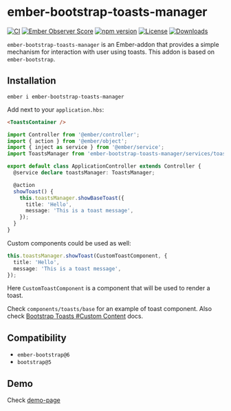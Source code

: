 # ember-bootstrap-toasts-manager

[![CI](https://github.com/onechiporenko/ember-bootstrap-toasts-manager/actions/workflows/ci.yml/badge.svg)](https://github.com/onechiporenko/ember-bootstrap-toasts-manager/actions/workflows/ci.yml)
[![Ember Observer Score](https://emberobserver.com/badges/ember-bootstrap-toasts-manager.svg)](https://emberobserver.com/addons/ember-bootstrap-toasts-manager)
[![npm version](https://badge.fury.io/js/ember-bootstrap-toasts-manager.png)](http://badge.fury.io/js/ember-bootstrap-toasts-manager)
[![License](http://img.shields.io/:license-mit-blue.svg)](http://doge.mit-license.org)
[![Downloads](http://img.shields.io/npm/dm/ember-bootstrap-toasts-manager.svg)](https://www.npmjs.com/package/ember-bootstrap-toasts-manager)

`ember-bootstrap-toasts-manager` is an Ember-addon that provides a simple mechanism for interaction with user using toasts. This addon is based on `ember-bootstrap`.

## Installation

`ember i ember-bootstrap-toasts-manager`

Add next to your `application.hbs`:

```html
<ToastsContainer />
```

```typescript
import Controller from '@ember/controller';
import { action } from '@ember/object';
import { inject as service } from '@ember/service';
import ToastsManager from 'ember-bootstrap-toasts-manager/services/toasts-manager';

export default class ApplicationController extends Controller {
  @service declare toastsManager: ToastsManager;

  @action
  showToast() {
    this.toastsManager.showBaseToast({
      title: 'Hello',
      message: 'This is a toast message',
    });
  }
}
```

Custom components could be used as well:

```typescript
this.toastsManager.showToast(CustomToastComponent, {
  title: 'Hello',
  message: 'This is a toast message',
});
```

Here `CustomToastComponent` is a component that will be used to render a toast.

Check `components/toasts/base` for an example of toast component. Also check [Bootstrap Toasts #Custom Content](https://getbootstrap.com/docs/5.3/components/toasts/#custom-content) docs.

## Compatibility

* `ember-bootstrap@6`
* `bootstrap@5`

## Demo

Check [demo-page](https://onechiporenko.github.io/ember-bootstrap-toasts-manager/#/demo)
